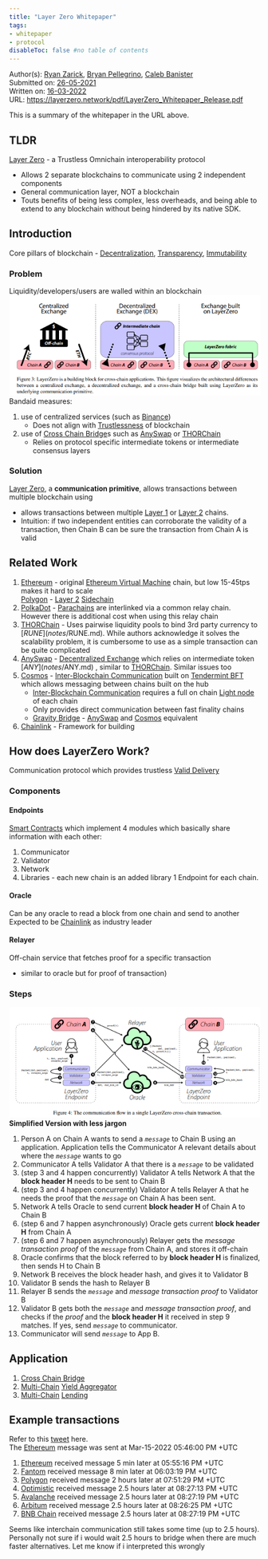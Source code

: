 ```yaml
---
title: "Layer Zero Whitepaper"
tags:
- whitepaper
- protocol
disableToc: false #no table of contents
---
```


Author(s): [Ryan Zarick](notes/Ryan%20Zarick.md), [Bryan Pellegrino](notes/Bryan%20Pellegrino.md), [Caleb Banister](notes/Caleb%20Banister.md)  
Submitted on: [26-05-2021](notes/26-05-2021.md)  
Written on: [16-03-2022](notes/16-03-2022.md)  
URL: https://layerzero.network/pdf/LayerZero_Whitepaper_Release.pdf  

This is a summary of the whitepaper in the URL above. 

## TLDR
[Layer Zero](notes/Layer%20Zero.md) - a Trustless Omnichain interoperability protocol  
- Allows 2 separate blockchains to communicate using 2 independent components 
- General communication layer, NOT a blockchain
- Touts benefits of being less complex, less overheads, and being able to extend to any blockchain without being hindered by its native SDK.

## Introduction
Core pillars of blockchain - [Decentralization](notes/Decentralization.md), [Transparency](notes/Transparency.md), [Immutability](notes/Immutability.md)
### Problem
Liquidity/developers/users are walled within an blockchain
![](notes/images/Pasted%20image%2020220317231855.png)
Bandaid measures:
1. use of centralized services (such as [Binance](notes/Binance.md))
	- Does not align with [Trustlessness](notes/Trustlessness.md) of blockchain
2. use of [Cross Chain Bridge](notes/Cross%20Chain%20Bridge.md)s such as [AnySwap](notes/AnySwap.md) or [THORChain](notes/THORChain.md)
	- Relies on protocol specific intermediate tokens or intermediate consensus layers

### Solution
[Layer Zero](notes/Layer%20Zero.md), a **communication primitive**, allows transactions between multiple blockchain using
- allows transactions between multiple [Layer 1](notes/Layer%201.md) or [Layer 2](notes/Layer%202.md) chains.
- Intuition: if two independent entities can corroborate the validity of a transaction, then Chain B can be sure the transaction from Chain A is valid


## Related Work
1. [Ethereum](notes/Ethereum.md) - original [Ethereum Virtual Machine](notes/Ethereum%20Virtual%20Machine.md) chain, but low 15-45tps makes it hard to scale  
[Polygon](notes/Polygon.md) - [Layer 2](notes/Layer%202.md) [Sidechain](notes/Sidechain.md)  
2. [PolkaDot](notes/PolkaDot.md) - [Parachains](notes/Parachains.md) are interlinked via a common relay chain. However there is additional cost when using this relay chain  
3. [THORChain](notes/THORChain.md) - Uses pairwise liquidity pools to bind 3rd party currency to [$RUNE](notes/$RUNE.md). While authors acknowledge it solves  the scalability problem, it is cumbersome to use as a simple transaction can be quite complicated  
4. [AnySwap](notes/AnySwap.md) - [Decentralized Exchange](notes/Decentralized%20Exchange.md) which relies on intermediate token [$ANY](notes/$ANY.md) , similar to [THORChain](notes/THORChain.md). Similar issues too
5. [Cosmos](notes/Cosmos.md) - [Inter-Blockchain Communication](notes/Inter-Blockchain%20Communication.md) built on [Tendermint BFT](notes/Tendermint%20BFT.md) which allows messaging between chains built on the hub  
	- [Inter-Blockchain Communication](notes/Inter-Blockchain%20Communication.md) requires a full on chain [Light node](notes/Light%20node.md) of each chain  
	- Only provides direct communication between fast finality chains  
	- [Gravity Bridge](notes/Gravity%20Bridge.md) - [AnySwap](notes/AnySwap.md) and [Cosmos](notes/Cosmos.md) equivalent   
6. [Chainlink](notes/Chainlink.md) - Framework for building   

## How does LayerZero Work?
Communication protocol which provides trustless [Valid Delivery](notes/Valid%20Delivery.md)
### Components
#### Endpoints
[Smart Contracts](notes/Smart%20Contracts.md) which implement 4 modules which basically share information with each other:
1. Communicator
2. Validator
3. Network
4. Libraries - each new chain is an added library
1 Endpoint for each chain.
#### Oracle
Can be any oracle to read a block from one chain and send to another  
Expected to be [Chainlink](notes/Chainlink.md) as industry leader

#### Relayer
Off-chain service that fetches proof for a specific transaction
- similar to oracle but for proof of transaction)

### Steps
![](notes/images/Pasted%20image%2020220317234427.png)
**Simplified Version with less jargon**   
1. Person A on Chain A wants to send a *`message`* to Chain B using an application. Application tells the Communicator A relevant details about where the *`message`* wants to go
2. Communicator A tells Validator A that there is a *`message`* to be validated
3. (step 3 and 4 happen concurrently) Validator A tells Network A that the **block header H** needs to be sent to Chain B
4. (step 3 and 4 happen concurrently) Validator A tells Relayer A that he needs the proof that the *`message`* on Chain A has been sent. 
5. Network A tells Oracle to send current **block header H** of Chain A to Chain B
6. (step 6 and 7 happen asynchronously) Oracle gets current **block header H** from Chain A
7. (step 6 and 7 happen asynchronously) Relayer gets the *message transaction proof* of the *`message`* from Chain A, and stores it off-chain
8. Oracle confirms that the block referred to by **block header H** is finalized, then sends H to Chain B
9. Network B receives the block header hash, and gives it to Validator B
10. Validator B sends the hash to Relayer B
11. Relayer B sends the *`message`* and *message transaction proof* to Validator B
12. Validator B gets both the *`message`* and *message transaction proof*, and checks if the *proof* and the **block header H** it received in step 9 matches. If yes, send *`message`* to communicator.
13. Communicator will send *`message`* to App B.


## Application
1. [Cross Chain Bridge](notes/Cross%20Chain%20Bridge.md)  
2. [Multi-Chain](notes/Multi-Chain.md) [Yield Aggregator](notes/Yield%20Aggregator.md)  
3. [Multi-Chain](notes/Multi-Chain.md) [Lending](notes/Lending.md)

## Example transactions
Refer to this [tweet](https://twitter.com/ryanzarick/status/1503893827525951489) here.   
The [Ethereum](notes/Ethereum.md) message was sent at Mar-15-2022 05:46:00 PM +UTC
1. [Ethereum](notes/Ethereum.md) received message 5 min later at 05:55:16 PM +UTC
2. [Fantom](notes/Fantom.md) received message 8 min later at 06:03:19 PM +UTC
3. [Polygon](notes/Polygon.md) received message 2 hours later at 07:51:29 PM +UTC
4. [Optimistic](notes/Optimistic.md) received message 2.5 hours later at 08:27:13 PM +UTC
5. [Avalanche](notes/Avalanche.md) received message 2.5 hours later at 08:27:19 PM +UTC
6. [Arbitum](notes/Arbitum.md) received message 2.5 hours later at 08:26:25 PM +UTC
7. [BNB Chain](notes/BNB%20Chain.md) received message 2.5 hours later at 08:27:19 PM +UTC

Seems like interchain communication still takes some time (up to 2.5 hours). Personally not sure if i would wait 2.5 hours to bridge when there are much faster alternatives. Let me know if i interpreted this wrongly